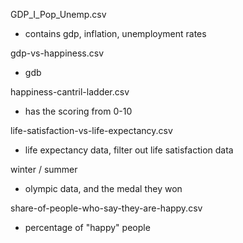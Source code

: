 GDP_I_Pop_Unemp.csv
- contains gdp, inflation, unemployment rates

gdp-vs-happiness.csv
- gdb

happiness-cantril-ladder.csv
- has the scoring from 0-10

life-satisfaction-vs-life-expectancy.csv
- life expectancy data, filter out life satisfaction data

winter / summer
- olympic data, and the medal they won

share-of-people-who-say-they-are-happy.csv
- percentage of "happy" people

